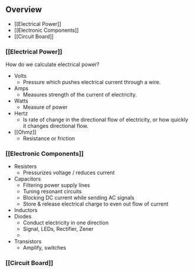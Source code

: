 ## Overview 
- [[Electrical Power]]
- [[Electronic Components]]
- [[Circuit Board]]
### [[Electrical Power]]
How do we calculate electrical power?

- Volts
	- Pressure which pushes electrical current through a wire.
- Amps
	- Measures strength of the current of electricity.
- Watts
	- Measure of power
- Hertz
	- Is rate of change in the directional flow of electricity, or how quickly it changes directional flow.
- [[Ohmz]]
	- Resistance or friction

### [[Electronic Components]]

- Resisters
	- Pressurizes voltage / reduces current
- Capacitors
	- Filtering power supply lines
	- Tuning resonant circuits
	- Blocking DC current while sending AC signals
	- Store & release electrical charge to even out flow of current
- Inductors
- Diodes
	- Conduct electricity in one direction
	- Signal, LEDs, Rectifier, Zener
	- 
- Transistors
	- Amplify, switches

### [[Circuit Board]]

